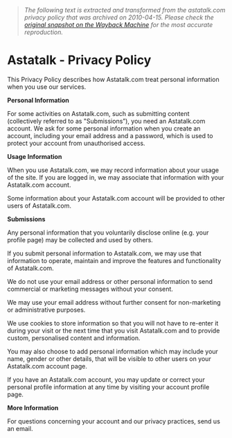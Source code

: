 > *The following text is extracted and transformed from the astatalk.com privacy policy that was archived on 2010-04-15. Please check the [original snapshot on the Wayback Machine](https://web.archive.org/web/20100415020942id_/http%3A//astatalk.com/privacy-policy) for the most accurate reproduction.*

# Astatalk - Privacy Policy

This Privacy Policy describes how Astatalk.com treat personal information when you use our services.

**Personal Information**

For some activities on Astatalk.com, such as submitting content (collectively referred to as "Submissions”), you need an Astatalk.com account. We ask for some personal information when you create an account, including your email address and a password, which is used to protect your account from unauthorised access.

**Usage Information**

When you use Astatalk.com, we may record information about your usage of the site. If you are logged in, we may associate that information with your Astatalk.com account.

Some information about your Astatalk.com account will be provided to other users of Astatalk.com.

**Submissions**

Any personal information that you voluntarily disclose online (e.g. your profile page) may be collected and used by others.

If you submit personal information to Astatalk.com, we may use that information to operate, maintain and improve the features and functionality of Astatalk.com.

We do not use your email address or other personal information to send commercial or marketing messages without your consent.

We may use your email address without further consent for non-marketing or administrative purposes.

We use cookies to store information so that you will not have to re-enter it during your visit or the next time that you visit Astatalk.com and to provide custom, personalised content and information.

You may also choose to add personal information which may include your name, gender or other details, that will be visible to other users on your Astatalk.com account page.

If you have an Astatalk.com account, you may update or correct your personal profile information at any time by visiting your account profile page.

**More Information**

For questions concerning your account and our privacy practices, send us an email.
